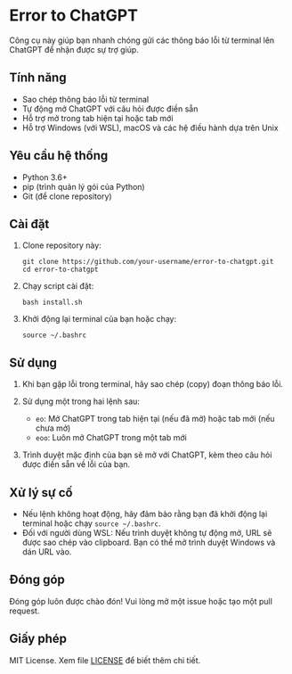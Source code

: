 # Error to ChatGPT

Công cụ này giúp bạn nhanh chóng gửi các thông báo lỗi từ terminal lên ChatGPT để nhận được sự trợ giúp.

## Tính năng

-   Sao chép thông báo lỗi từ terminal
-   Tự động mở ChatGPT với câu hỏi được điền sẵn
-   Hỗ trợ mở trong tab hiện tại hoặc tab mới
-   Hỗ trợ Windows (với WSL), macOS và các hệ điều hành dựa trên Unix

## Yêu cầu hệ thống

-   Python 3.6+
-   pip (trình quản lý gói của Python)
-   Git (để clone repository)

## Cài đặt

1. Clone repository này:

    ```
    git clone https://github.com/your-username/error-to-chatgpt.git
    cd error-to-chatgpt
    ```

2. Chạy script cài đặt:

    ```
    bash install.sh
    ```

3. Khởi động lại terminal của bạn hoặc chạy:
    ```
    source ~/.bashrc
    ```

## Sử dụng

1. Khi bạn gặp lỗi trong terminal, hãy sao chép (copy) đoạn thông báo lỗi.

2. Sử dụng một trong hai lệnh sau:

    - `eo`: Mở ChatGPT trong tab hiện tại (nếu đã mở) hoặc tab mới (nếu chưa mở)
    - `eoo`: Luôn mở ChatGPT trong một tab mới

3. Trình duyệt mặc định của bạn sẽ mở với ChatGPT, kèm theo câu hỏi được điền sẵn về lỗi của bạn.

## Xử lý sự cố

-   Nếu lệnh không hoạt động, hãy đảm bảo rằng bạn đã khởi động lại terminal hoặc chạy `source ~/.bashrc`.
-   Đối với người dùng WSL: Nếu trình duyệt không tự động mở, URL sẽ được sao chép vào clipboard. Bạn có thể mở trình duyệt Windows và dán URL vào.

## Đóng góp

Đóng góp luôn được chào đón! Vui lòng mở một issue hoặc tạo một pull request.

## Giấy phép

MIT License. Xem file [LICENSE](LICENSE) để biết thêm chi tiết.
